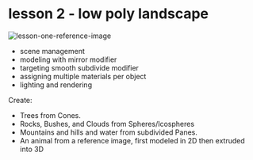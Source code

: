 # lesson 2 - low poly landscape

![lesson-one-reference-image](/z7lp0gcsibxy.png)

* scene management
* modeling with mirror modifier
* targeting smooth subdivide modifier 
* assigning multiple materials per object
* lighting and rendering

Create:
* Trees from Cones.
* Rocks, Bushes, and Clouds from Spheres/Icospheres
* Mountains and hills and water from subdivided Panes.
* An animal from a reference image, first modeled in 2D then extruded into 3D
